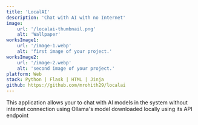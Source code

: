 ```yaml
---
title: 'LocalAI'
description: 'Chat with AI with no Internet'
image:
    url: '/localai-thumbnail.png'
    alt: 'Wallpaper'
worksImage1:
    url: '/image-1.webp'
    alt: 'first image of your project.'
worksImage2:
    url: '/image-2.webp'
    alt: 'second image of your project.'
platform: Web
stack: Python | Flask | HTML | Jinja
github: https://github.com/mrohith29/localai
---
```


This application allows your to chat with AI models in the system without internet connection using Ollama's model downloaded locally using its API endpoint